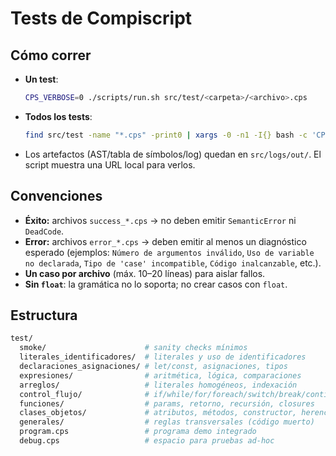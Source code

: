 # Tests de Compiscript

## Cómo correr

* **Un test**:

  ```bash
  CPS_VERBOSE=0 ./scripts/run.sh src/test/<carpeta>/<archivo>.cps
  ```

* **Todos los tests**:

  ```bash
  find src/test -name "*.cps" -print0 | xargs -0 -n1 -I{} bash -c 'CPS_VERBOSE=0 ./scripts/run.sh "{}"'
  ```

* Los artefactos (AST/tabla de símbolos/log) quedan en `src/logs/out/`. El script muestra una URL local para verlos.

## Convenciones

* **Éxito:** archivos `success_*.cps` → no deben emitir `SemanticError` ni `DeadCode`.
* **Error:** archivos `error_*.cps` → deben emitir al menos un diagnóstico esperado (ejemplos:
  `Número de argumentos inválido`, `Uso de variable no declarada`, `Tipo de 'case' incompatible`, `Código inalcanzable`, etc.).
* **Un caso por archivo** (máx. 10–20 líneas) para aislar fallos.
* **Sin `float`**: la gramática no lo soporta; no crear casos con `float`.

## Estructura

```bash
test/
  smoke/                      # sanity checks mínimos
  literales_identificadores/  # literales y uso de identificadores
  declaraciones_asignaciones/ # let/const, asignaciones, tipos
  expresiones/                # aritmética, lógica, comparaciones
  arreglos/                   # literales homogéneos, indexación
  control_flujo/              # if/while/for/foreach/switch/break/continue
  funciones/                  # params, retorno, recursión, closures
  clases_objetos/             # atributos, métodos, constructor, herencia
  generales/                  # reglas transversales (código muerto)
  program.cps                 # programa demo integrado
  debug.cps                   # espacio para pruebas ad-hoc
```
